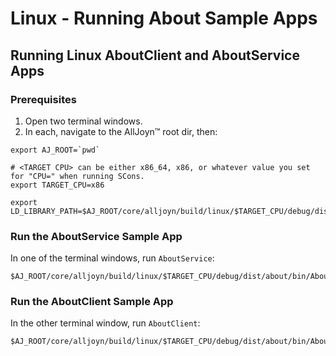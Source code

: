 # Linux - Running About Sample Apps

## Running Linux AboutClient and AboutService Apps

### Prerequisites

1. Open two terminal windows.
2. In each, navigate to the AllJoyn&trade; root dir, then:

```
export AJ_ROOT=`pwd`

# <TARGET CPU> can be either x86_64, x86, or whatever value you set for "CPU=" when running SCons.
export TARGET_CPU=x86

export LD_LIBRARY_PATH=$AJ_ROOT/core/alljoyn/build/linux/$TARGET_CPU/debug/dist/cpp/lib:$AJ_ROOT/core/alljoyn/build/linux/$TARGET_CPU/debug/dist/about/lib:$LD_LIBRARY_PATH
```

### Run the AboutService Sample App

In one of the terminal windows, run `AboutService`:

```
$AJ_ROOT/core/alljoyn/build/linux/$TARGET_CPU/debug/dist/about/bin/AboutService
```

### Run the AboutClient Sample App

In the other terminal window, run `AboutClient`:

```
$AJ_ROOT/core/alljoyn/build/linux/$TARGET_CPU/debug/dist/about/bin/AboutClient
```
